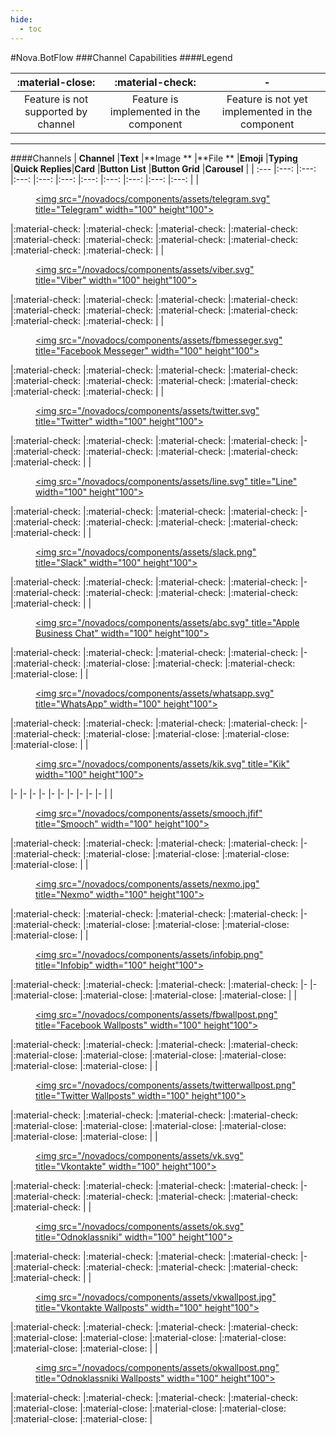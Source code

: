 ```yaml
---
hide:
  - toc
---
```


#Nova.BotFlow
###Channel Capabilities
####Legend

|:material-close:                   |:material-check:                       |-                                              |
| :---:                             |     :---:                             |          :---:                                |
|Feature is not supported by channel|Feature is implemented in the component|Feature is not yet implemented in the component|

***

####Channels
| **Channel**                                                                                                                                                                |**Text**         |**Image **       |**File **        |**Emoji**        |**Typing**       |**Quick Replies**|**Card**         |**Button List**  |**Button Grid**  |**Carousel**     |
| :---                                                                                                                                                                       |:---:            |:---:            |:---:            |:---:            |:---:            |:---:            |:---:            |:---:            |:---:            |:---:            |
|<figure> <a href="botflow/telegramflow.html"> <img src="/novadocs/components/assets/telegram.svg" title="Telegram" width="100" height"100"> </a> </figure>                  |:material-check: |:material-check: |:material-check: |:material-check: |:material-check: |:material-check: |:material-check: |:material-check: |:material-check: |:material-check: |
|<figure> <a href="botflow/viberflow.html"> <img src="/novadocs/components/assets/viber.svg" title="Viber" width="100" height"100"> </a> </figure>                           |:material-check: |:material-check: |:material-check: |:material-check: |:material-check: |:material-check: |:material-check: |:material-check: |:material-check: |:material-check: |
|<figure> <a href="botflow/fbflow.html"> <img src="/novadocs/components/assets/fbmesseger.svg" title="Facebook Messeger" width="100" height"100"> </a> </figure>             |:material-check: |:material-check: |:material-check: |:material-check: |:material-check: |:material-check: |:material-check: |:material-check: |:material-check: |:material-check: |
|<figure> <a href="botflow/twitterflow.html"> <img src="/novadocs/components/assets/twitter.svg" title="Twitter" width="100" height"100"> </a> </figure>                     |:material-check: |:material-check: |:material-check: |:material-check: |-                |:material-check: |:material-check: |:material-check: |:material-check: |:material-check: |
|<figure> <a href="botflow/lineflow.html"> <img src="/novadocs/components/assets/line.svg" title="Line" width="100" height"100"> </a> </figure>                              |:material-check: |:material-check: |:material-check: |:material-check: |-                |:material-check: |:material-check: |:material-check: |:material-check: |:material-check: |
|<figure> <a href="botflow/slackflow.html"> <img src="/novadocs/components/assets/slack.png" title="Slack" width="100" height"100"> </a> </figure>                           |:material-check: |:material-check: |:material-check: |:material-check: |-                |:material-check: |:material-check: |:material-check: |:material-check: |:material-check: |
|<figure> <a href="botflow/abcflow.html"> <img src="/novadocs/components/assets/abc.svg" title="Apple Business Chat" width="100" height"100"> </a> </figure>                 |:material-check: |:material-check: |:material-check: |:material-check: |-                |:material-check: |:material-close: |:material-check: |:material-check: |:material-close: |
|<figure> <a href="botflow/whatsappflow.html"> <img src="/novadocs/components/assets/whatsapp.svg" title="WhatsApp" width="100" height"100"> </a> </figure>                  |:material-check: |:material-check: |:material-check: |:material-check: |-                |:material-check: |:material-close: |:material-close: |:material-close: |:material-close: |
|<figure> <a href="botflow/kikflow.html"> <img src="/novadocs/components/assets/kik.svg" title="Kik" width="100" height"100"> </a> </figure>                                 |-                |-                |-                |-                |-                |-                |-                |-                |-                |-                |
|<figure> <a href="botflow/smoochflow.html"> <img src="/novadocs/components/assets/smooch.jfif" title="Smooch" width="100" height"100"> </a> </figure>                       |:material-check: |:material-check: |:material-check: |:material-check: |-                |:material-check: |:material-close: |:material-close: |:material-close: |:material-close: |
|<figure> <a href="botflow/nexmoflow.html"> <img src="/novadocs/components/assets/nexmo.jpg" title="Nexmo" width="100" height"100"> </a> </figure>                           |:material-check: |:material-check: |:material-check: |:material-check: |-                |:material-check: |:material-close: |:material-close: |:material-close: |:material-close: |
|<figure> <a href="botflow/infobipflow.html"> <img src="/novadocs/components/assets/infobip.png" title="Infobip" width="100" height"100"> </a> </figure>                     |:material-check: |:material-check: |:material-check: |:material-check: |-                |-                |:material-close: |:material-close: |:material-close: |:material-close: |
|<figure> <a href="botflow/fbwpflow.html"> <img src="/novadocs/components/assets/fbwallpost.png" title="Facebook Wallposts" width="100" height"100"> </a> </figure>          |:material-check: |:material-check: |:material-check: |:material-check: |:material-close: |:material-close: |:material-close: |:material-close: |:material-close: |:material-close: |
|<figure> <a href="botflow/twitterwpflow.html"> <img src="/novadocs/components/assets/twitterwallpost.png" title="Twitter Wallposts" width="100" height"100"> </a> </figure> |:material-check: |:material-check: |:material-check: |:material-check: |:material-close: |:material-close: |:material-close: |:material-close: |:material-close: |:material-close: |
|<figure> <a href="botflow/vkflow.html"> <img src="/novadocs/components/assets/vk.svg" title="Vkontakte" width="100" height"100"> </a> </figure>                             |:material-check: |:material-check: |:material-check: |:material-check: |-                |:material-check: |:material-check: |:material-check: |:material-check: |:material-check: |
|<figure> <a href="botflow/okflow.html"> <img src="/novadocs/components/assets/ok.svg" title="Odnoklassniki" width="100" height"100"> </a> </figure>                         |:material-check: |:material-check: |:material-check: |:material-check: |-                |:material-check: |:material-check: |:material-check: |:material-check: |:material-check: |
|<figure> <a href="botflow/vkwpflow.html"> <img src="/novadocs/components/assets/vkwallpost.jpg" title="Vkontakte Wallposts" width="100" height"100"> </a> </figure>         |:material-check: |:material-check: |:material-check: |:material-check: |:material-close: |:material-close: |:material-close: |:material-close: |:material-close: |:material-close: |
|<figure> <a href="botflow/okwpflow.html"> <img src="/novadocs/components/assets/okwallpost.png" title="Odnoklassniki Wallposts" width="100" height"100"> </a> </figure>     |:material-check: |:material-check: |:material-check: |:material-check: |:material-close: |:material-close: |:material-close: |:material-close: |:material-close: |:material-close: |
